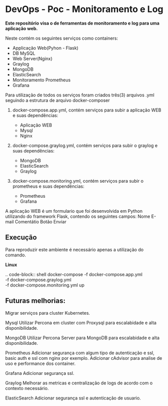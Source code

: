 # DevOps - Poc - Monitoramento e Log

**Este repositório visa o de ferramentas de monitoramento e log para uma aplicação web.**

Neste contém os seguintes serviços como containers:
 - Applicação Web(Pyhon - Flask)
 - DB MySQL
 - Web Server(Nginx)
 - Graylog 
 - MongoDB
 - ElasticSearch
 - Monitoramento Prometheus
 - Grafana

Para utilização de todos os serviços foram criados três(3) arquivos .yml seguindo a estrutura de arquivo docker-composer

1. docker-compose.app.yml, contém serviços para subir a aplicação WEB e suas dependências:
    - Aplicação WEB
    - Mysql
    - Nginx

2. docker-compose.graylog.yml, contém serviços para subir o graylog e suas dependências:
    - MongoDB
    - ElasticSearch
    - Graylog

3. docker-compose.monitoring.yml, contém serviços para subir o prometheus e suas dependências:
    - Prometheus
    - Grafana

A aplicação WEB é um formulario que foi desenvolvida em Python utilizando do framework Flask, contendo os seguintes campos:
Nome
E-mail
Comentátio
Botão Enviar


Execução
--------

Para reproduzir este ambiente é necessário apenas a utilização do comando.

**Linux**

.. code-block:: shell
docker-compose -f docker-compose.app.yml \
               -f docker-compose.graylog.yml \
               -f docker-compose.monitoring.yml up


Futuras melhorias:
------------------

Migrar serviços para cluster Kubernetes.

Mysql
Utilizar Percona em cluster com Proxysql para escalabidade e alta disponibilidade.

MongoDB
Utilizar Percona Server para MongoDB para escalabidade e alta disponibilidade.

Prometheus
Adicionar segurança com algum tipo de autenticação e ssl, basic auth e ssl com nginx por exemplo.
Adicionar cAdvisor para analise de uso e performance dos container.

Grafana
Adicionar segurança ssl.

Graylog
Melhorar as metricas e centralização de logs de acordo com o contexto necessário.

ElasticSearch
Adicionar segurança ssl e autenticação de usuario.

